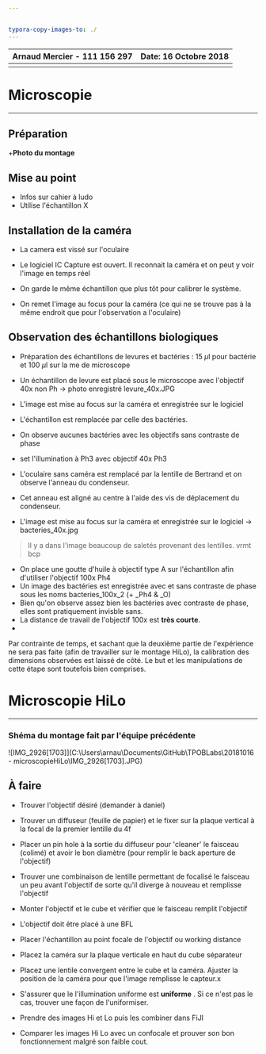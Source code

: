 ```yaml
---


typora-copy-images-to: ./
---
```




| **Arnaud Mercier - 111 156 297** | Date: 16 Octobre 2018 |
| -------------------------------- | --------------------: |
|                                  |                       |

# Microscopie 

---
## Préparation

+**Photo du montage**



## Mise au point 

- Infos sur cahier à ludo
- Utilise l'échantillon X

## Installation de la caméra

- La camera est vissé sur l'oculaire
- Le logiciel IC Capture est ouvert. Il reconnait la caméra et on peut y voir l'image en temps réel
- On garde le même échantillon que plus tôt pour calibrer le système. 

- On remet l'image au focus pour la caméra (ce qui ne se trouve pas à la même endroit que pour l'observation a l'oculaire)

## Observation des échantillons biologiques

- Préparation des échantillons de levures et bactéries : 15 $\mu$l pour bactérie et 100 $\mu$l sur la me de microscope

- Un échantillon de levure est placé sous le microscope avec l'objectif 40x  non Ph -> photo enregistré levure_40x.JPG
- L'image est mise au focus sur la caméra et enregistrée sur le logiciel 
- L'échantillon est remplacée par celle des bactéries.
- On observe aucunes bactéries avec les objectifs sans contraste de phase
- set l'illumination à Ph3 avec objectif 40x Ph3
- L'oculaire sans caméra est remplacé par la lentille de Bertrand et on observe l'anneau du condenseur.
- Cet anneau est aligné au centre à l'aide des vis de déplacement du condenseur. 
- L'image est mise au focus sur la caméra et enregistrée sur le logiciel -> bacteries_40x.jpg

> Il y a dans l'image beaucoup de saletés provenant des lentilles. vrmt bcp

- On place une goutte d'huile à objectif type A sur l'échantillon afin d'utiliser l'objectif 100x Ph4
- Un image des bactéries est enregistrée avec et sans contraste de phase sous les noms bacteries_100x_2 (+ _Ph4 & _O)
- Bien qu'on observe assez bien les bactéries avec contraste de phase, elles sont pratiquement invisble sans.
- La distance de travail de l'objectif 100x est **très courte**. 
- 

Par contrainte de temps, et sachant que la deuxième partie de l'expérience ne sera pas faite (afin de travailler sur le montage HiLo), la calibration des dimensions observées est laissé de côté. Le but et les manipulations de cette étape sont toutefois bien comprises. 

# Microscopie HiLo

-----

### Shéma du montage fait par l'équipe précédente 



![IMG_2926[1703]](C:\Users\arnau\Documents\GitHub\TPOBLabs\20181016 - microscopieHiLo\IMG_2926[1703].JPG)

## À faire

- Trouver l'objectif désiré (demander à daniel)
- Trouver un diffuseur (feuille de papier) et le fixer sur la plaque vertical à la focal de la premier lentille du 4f
- Placer un pin hole  à la sortie du diffuseur pour 'cleaner' le faisceau (colimé) et avoir le bon diamètre (pour remplir le back aperture de l'objectif)
- Trouver une combinaison de lentille permettant de focalisé le faisceau un peu avant l'objectif de sorte qu'il diverge à nouveau et remplisse l'objectif
- Monter  l'objectif et le cube et vérifier que le faisceau remplit l'objectif
- L'objectif doit être placé à une BFL 
- Placer l'échantillon au point focale de l'objectif ou working distance
- Placez la caméra sur la plaque verticale en haut du cube séparateur
- Placez une lentile convergent entre le cube et la caméra. Ajuster la position de la caméra pour que l'image remplisse le capteur.x

- S'assurer que le l'illumination uniforme est **uniforme** . Si ce n'est pas le cas, trouver une façon de l'uniformiser.
- Prendre des images Hi et Lo puis les combiner dans FiJI
- Comparer les images Hi Lo avec un confocale et prouver son bon fonctionnement malgré son faible cout.

